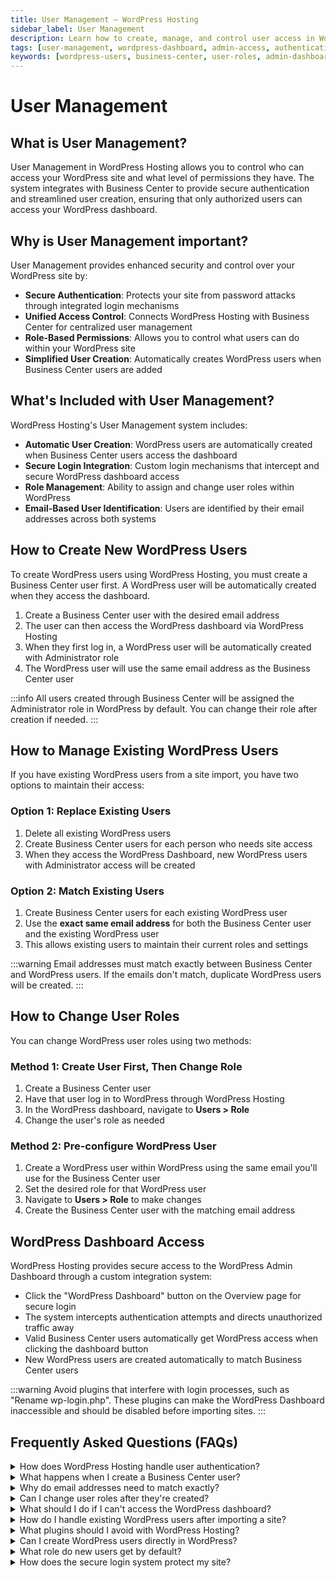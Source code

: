 ```yaml
---
title: User Management – WordPress Hosting
sidebar_label: User Management
description: Learn how to create, manage, and control user access in WordPress Hosting through Business Center integration.
tags: [user-management, wordpress-dashboard, admin-access, authentication]
keywords: [wordpress-users, business-center, user-roles, admin-dashboard, authentication]
---
```


# User Management

## What is User Management?

User Management in WordPress Hosting allows you to control who can access your WordPress site and what level of permissions they have. The system integrates with Business Center to provide secure authentication and streamlined user creation, ensuring that only authorized users can access your WordPress dashboard.

## Why is User Management important?

User Management provides enhanced security and control over your WordPress site by:

- **Secure Authentication**: Protects your site from password attacks through integrated login mechanisms
- **Unified Access Control**: Connects WordPress Hosting with Business Center for centralized user management
- **Role-Based Permissions**: Allows you to control what users can do within your WordPress site
- **Simplified User Creation**: Automatically creates WordPress users when Business Center users are added

## What's Included with User Management?

WordPress Hosting's User Management system includes:

- **Automatic User Creation**: WordPress users are automatically created when Business Center users access the dashboard
- **Secure Login Integration**: Custom login mechanisms that intercept and secure WordPress dashboard access
- **Role Management**: Ability to assign and change user roles within WordPress
- **Email-Based User Identification**: Users are identified by their email addresses across both systems

## How to Create New WordPress Users

To create WordPress users using WordPress Hosting, you must create a Business Center user first. A WordPress user will be automatically created when they access the dashboard.

1. Create a Business Center user with the desired email address
2. The user can then access the WordPress dashboard via WordPress Hosting
3. When they first log in, a WordPress user will be automatically created with Administrator role
4. The WordPress user will use the same email address as the Business Center user

:::info
All users created through Business Center will be assigned the Administrator role in WordPress by default. You can change their role after creation if needed.
:::

## How to Manage Existing WordPress Users

If you have existing WordPress users from a site import, you have two options to maintain their access:

### Option 1: Replace Existing Users
1. Delete all existing WordPress users
2. Create Business Center users for each person who needs site access
3. When they access the WordPress Dashboard, new WordPress users with Administrator access will be created

### Option 2: Match Existing Users
1. Create Business Center users for each existing WordPress user
2. Use the **exact same email address** for both the Business Center user and the existing WordPress user
3. This allows existing users to maintain their current roles and settings

:::warning
Email addresses must match exactly between Business Center and WordPress users. If the emails don't match, duplicate WordPress users will be created.
:::

## How to Change User Roles

You can change WordPress user roles using two methods:

### Method 1: Create User First, Then Change Role
1. Create a Business Center user
2. Have that user log in to WordPress through WordPress Hosting
3. In the WordPress dashboard, navigate to **Users > Role**
4. Change the user's role as needed

### Method 2: Pre-configure WordPress User
1. Create a WordPress user within WordPress using the same email you'll use for the Business Center user
2. Set the desired role for that WordPress user
3. Navigate to **Users > Role** to make changes
4. Create the Business Center user with the matching email address

## WordPress Dashboard Access

WordPress Hosting provides secure access to the WordPress Admin Dashboard through a custom integration system:

- Click the "WordPress Dashboard" button on the Overview page for secure login
- The system intercepts authentication attempts and directs unauthorized traffic away
- Valid Business Center users automatically get WordPress access when clicking the dashboard button
- New WordPress users are created automatically to match Business Center users

:::warning
Avoid plugins that interfere with login processes, such as "Rename wp-login.php". These plugins can make the WordPress Dashboard inaccessible and should be disabled before importing sites.
:::

## Frequently Asked Questions (FAQs)

<details>
<summary>How does WordPress Hosting handle user authentication?</summary>

WordPress Hosting uses a custom integration that intercepts all attempts to access your WordPress Dashboard. It directs unauthenticated traffic to your homepage or a custom login page, providing enhanced security against password attacks while allowing authorized users seamless access.
</details>

<details>
<summary>What happens when I create a Business Center user?</summary>

When you create a Business Center user, they can access the WordPress dashboard by clicking the "WordPress Dashboard" button. The first time they do this, a corresponding WordPress user is automatically created with Administrator privileges using their Business Center email address.
</details>

<details>
<summary>Why do email addresses need to match exactly?</summary>

Email addresses serve as the unique identifier linking Business Center users to WordPress users. If the emails don't match exactly, the system will create a new WordPress user instead of connecting to the existing one, resulting in duplicate user accounts.
</details>

<details>
<summary>Can I change user roles after they're created?</summary>

Yes, you can change user roles in WordPress. Navigate to **Users > Role** in the WordPress dashboard to modify any user's permissions. Remember that all users created through Business Center start with Administrator role by default.
</details>

<details>
<summary>What should I do if I can't access the WordPress dashboard?</summary>

If plugins have interfered with the login process, you can access your site's file system directly through SFTP connection. This allows you to remove problematic plugins and restore dashboard access.
</details>

<details>
<summary>How do I handle existing WordPress users after importing a site?</summary>

You have two options: either delete existing WordPress users and create new Business Center users, or create Business Center users with the exact same email addresses as your existing WordPress users to maintain their current roles and settings.
</details>

<details>
<summary>What plugins should I avoid with WordPress Hosting?</summary>

Avoid plugins that intercept login traffic or modify WordPress dashboard access, such as "Rename wp-login.php". These plugins can interfere with WordPress Hosting's secure login mechanisms and should be disabled before site import.
</details>

<details>
<summary>Can I create WordPress users directly in WordPress?</summary>

While you can create users directly in WordPress, they won't be able to log in through WordPress Hosting unless you also create matching Business Center users with the same email addresses. It's recommended to create Business Center users first and let the system handle WordPress user creation.
</details>

<details>
<summary>What role do new users get by default?</summary>

All users created through the Business Center integration automatically receive Administrator role in WordPress by default. You can change their role after creation using the WordPress dashboard's user management features.
</details>

<details>
<summary>How does the secure login system protect my site?</summary>

The system provides an additional layer of security by intercepting login attempts and controlling access through Business Center authentication. This helps prevent brute force password attacks and unauthorized access attempts while maintaining easy access for legitimate users.
</details>
